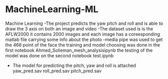 # MachineLearning-ML
Machine Learning
-The project predicts the yaw pitch and roll and is able to draw the 3 axis on both an image and video 
-The dataset used is is the AFLW2000 
  it contains 2000 images and each image has a coreesponding matlab file carrying some info about the photo 
-media pipe was used to get the 468 point of the face 
  the training and model choosing  was done in the first notebook 
    Ahmed_Solieman_mesh_analysisipynb
  the testing of the model was done on the second notebook
    test.ipynb
 - The model for predicting the pitch, yaw and roll is attached 
    yaw_pred.sav
    roll_pred.sav
    pitch_pred.sav 
  
